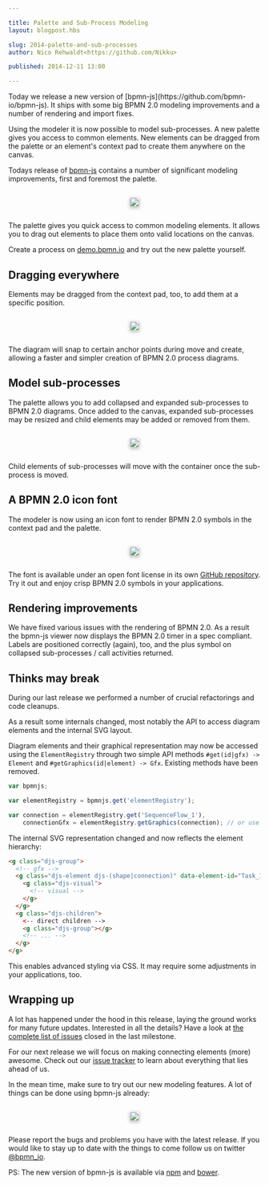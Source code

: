 ```yaml
---

title: Palette and Sub-Process Modeling
layout: blogpost.hbs

slug: 2014-palette-and-sub-processes
author: Nico Rehwaldt<https://github.com/Nikku>

published: 2014-12-11 13:00

---
```


<p class="introduction">
  Today we release a new version of [bpmn-js](https://github.com/bpmn-io/bpmn-js). It ships with some big BPMN 2.0 modeling improvements and a number of rendering and import fixes.

  Using the modeler it is now possible to model sub-processes.
  A new palette gives you access to common elements. New elements can be dragged from the palette or an element's context pad to create them anywhere on the canvas.
</p>

<!-- continue -->


Todays release of [bpmn-js](https://github.com/bpmn-io/bpmn-js) contains a number of significant modeling improvements, first and foremost the palette.

<div style="margin: 30px 0; text-align: center">
  <a href="http://demo.bpmn.io/new">
    <img style="box-shadow: 0px 2px 6px 2px #C2C2C2; max-width: 100%"
         src="{{ assets }}/attachments/blog/2014/008-palette.gif">
  </a>
</div>

The palette gives you quick access to common modeling elements. It allows you to drag out elements to place them onto valid locations on the canvas.

Create a process on [demo.bpmn.io](http://demo.bpmn.io/new) and try out the new palette yourself.


## Dragging everywhere

Elements may be dragged from the context pad, too, to add them at a specific position.

<div style="margin: 30px 0; text-align: center">
  <img style="box-shadow: 0px 2px 6px 2px #C2C2C2; max-width: 100%"
       src="{{ assets }}/attachments/blog/2014/008-drag-from-context-pad.gif">
</div>

The diagram will snap to certain anchor points during move and create, allowing a faster and simpler creation of BPMN 2.0 process diagrams.


## Model sub-processes

The palette allows you to add collapsed and expanded sub-processes to BPMN 2.0 diagrams.
Once added to the canvas, expanded sub-processes may be resized and child elements may be added or removed from them.

<div style="margin: 30px 0; text-align: center">
  <img style="box-shadow: 0px 2px 6px 2px #C2C2C2; max-width: 100%"
       src="{{ assets }}/attachments/blog/2014/008-sub-processes.gif">
</div>

Child elements of sub-processes will move with the container once the sub-process is moved.


## A BPMN 2.0 icon font

The modeler is now using an icon font to render BPMN 2.0 symbols in the context pad and the palette.

<div style="margin: 30px 0; text-align: center">
  <img style="box-shadow: 0px 2px 6px 2px #C2C2C2; max-width: 100%"
       src="{{ assets }}/attachments/blog/2014/008-font.png">
</div>

The font is available under an open font license in its own [GitHub repository](https://github.com/bpmn-io/bpmn-font).
Try it out and enjoy crisp BPMN 2.0 symbols in your applications.


## Rendering improvements

We have fixed various issues with the rendering of BPMN 2.0. As a result the bpmn-js viewer now displays the BPMN 2.0 timer in a spec compliant. Labels are positioned correctly (again), too, and the plus symbol on collapsed sub-processes / call activities returned.


## Thinks may break

During our last release we performed a number of crucial refactorings and code cleanups.

As a result some internals changed, most notably the API to access diagram elements and the internal SVG layout.

Diagram elements and their graphical representation may now be accessed using the `ElementRegistry` through two simple API methods `#get(id|gfx) -> Element` and `#getGraphics(id|element) -> Gfx`. Existing methods have been removed.

```javascript
var bpmnjs;

var elementRegistry = bpmnjs.get('elementRegistry');

var connection = elementRegistry.get('SequenceFlow_1'),
    connectionGfx = elementRegistry.getGraphics(connection); // or use the elements id
```

The internal SVG representation changed and now reflects the element hierarchy:

```html
<g class="djs-group">
  <!-- gfx -->
  <g class="djs-element djs-(shape|connection)" data-element-id="Task_1">
    <g class="djs-visual">
      <!-- visual -->
    </g>
  </g>
  <g class="djs-children">
    <-- direct children -->
    <g class="djs-group"></g>
    <!-- ... -->
  </g>
</g>
```

This enables advanced styling via CSS. It may require some adjustments in your applications, too.


## Wrapping up

A lot has happened under the hood in this release, laying the ground works for many future updates.
Interested in all the details? Have a look at [the complete list of issues](https://github.com/bpmn-io/bpmn-js/issues?q=milestone%3A%22007+-+Modeling+from+Palette%22) closed in the last milestone.

For our next release we will focus on making connecting elements (more) awesome. Check out our [issue tracker](https://github.com/bpmn-io/bpmn-js/issues) to learn about everything that lies ahead of us.

In the mean time, make sure to try out our new modeling features. A lot of things can be done using bpmn-js already:

<div style="margin: 30px 0; text-align: center">
  <a href="http://demo.bpmn.io/new">
    <img style="box-shadow: 0px 2px 6px 2px #C2C2C2; max-width: 100%"
         src="{{ assets }}/attachments/blog/2014/008-modeled.gif">
  </a>
</div>

Please report the bugs and problems you have with the latest release. If you would like to stay up to date with the things to come follow us on twitter [@bpmn_io](https://twitter.com/bpmn_io).


PS: The new version of bpmn-js is available via [npm](http://npmjs.org/bpmn-js) and [bower](https://github.com/bpmn-io/bower-bpmn-js).
